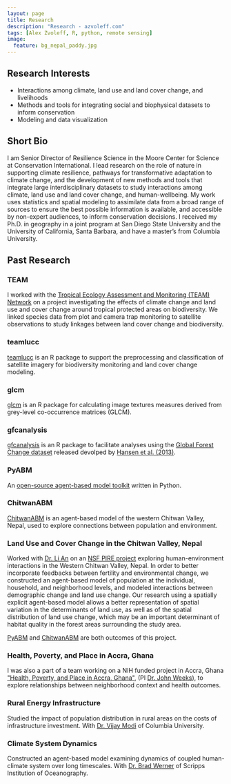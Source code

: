 ```yaml
---
layout: page
title: Research
description: "Research - azvoleff.com"
tags: [Alex Zvoleff, R, python, remote sensing]
image:
  feature: bg_nepal_paddy.jpg
---
```


## Research Interests
* Interactions among climate, land use and land cover change, and livelihoods
* Methods and tools for integrating social and biophysical datasets to inform 
  conservation
* Modeling and data visualization

## Short Bio
I am Senior Director of Resilience Science in the Moore Center for Science at 
Conservation International. I lead research on the role of nature in supporting 
climate resilience, pathways for transformative adaptation to climate change, 
and the development of new methods and tools that integrate large 
interdisciplinary datasets to study interactions among climate, land use and 
land cover change, and human-wellbeing. My work uses statistics and spatial 
modeling to assimilate data from a broad range of sources to ensure the best 
possible information is available, and accessible by non-expert audiences, to 
inform conservation decisions. I received my Ph.D. in geography in a joint 
program at San Diego State University and the University of California, Santa 
Barbara, and have a master’s from Columbia University.

## Past Research

### TEAM
I worked with the [Tropical Ecology Assessment and Monitoring (TEAM) 
Network](http://teamnetwork.org) on a project investigating the effects of 
climate change and land use and cover change around tropical protected areas on 
biodiversity. We linked species data from plot and camera trap monitoring to 
satellite observations to study linkages between land cover change and 
biodiversity.

### teamlucc

[teamlucc](/teamlucc) is an R package to support the preprocessing and 
classification of satellite imagery for biodiversity monitoring and land cover 
change modeling.

### glcm

[glcm](/glcm) is an R package for calculating image textures measures derived 
from grey-level co-occurrence matrices (GLCM).

### gfcanalysis
[gfcanalysis](/gfcanalysis) is an R package to facilitate analyses using the [Global 
Forest Change 
dataset](http://earthenginepartners.appspot.com/science-2013-global-forest) 
released devolped by [Hansen et al. 
(2013)](http://www.sciencemag.org/content/342/6160/850).

<a name='PyABM'>

### PyABM

An [open-source agent-based model toolkit](/pyabm) written in Python.

<a name='ChitwanABM'>

### ChitwanABM

[ChitwanABM](/chitwanabm) is an agent-based model of the western Chitwan 
Valley, Nepal, used to explore connections between population and environment.

### Land Use and Cover Change in the Chitwan Valley, Nepal

Worked with [Dr. Li An](http://geography.sdsu.edu/People/Faculty/an.html) on an 
[NSF PIRE project](http://pire.psc.isr.umich.edu) exploring human-environment 
interactions in the Western Chitwan Valley, Nepal. In order to better 
incorporate feedbacks between fertility and environmental change, we 
constructed an agent-based model of population at the individual, household, 
and neighborhood levels, and modeled interactions between demographic change 
and land use change. Our research using a spatially explicit agent-based model 
allows a better representation of spatial variation in the determinants of land 
use, as well as of the spatial distribution of land use change, which may be an 
important determinant of habitat quality in the forest areas surrounding the 
study area.

[PyABM](#PyABM) and [ChitwanABM](#ChitwanABM) are both outcomes of this 
project.

### Health, Poverty, and Place in Accra, Ghana
I was also a part of a team working on a NIH funded project in Accra, Ghana ["Health, 
Poverty, and Place in Accra, 
Ghana"](http://geography.sdsu.edu/Research/Projects/IPC/research/accra.html), (PI
[Dr. John Weeks](http://geography.sdsu.edu/People/Faculty/weeks.html)), to 
explore relationships between neighborhood context and health outcomes.

### Rural Energy Infrastructure
Studied the impact of population distribution in rural areas on the costs of 
infrastructure investment. With [Dr. Vijay Modi](http://modi.mech.columbia.edu) 
of Columbia University.

### Climate System Dynamics
Constructed an agent-based model examining dynamics of coupled human-climate 
system over long timescales. With [Dr. Brad 
Werner](http://complex-systems.ucsd.edu) of Scripps Institution of 
Oceanography.
